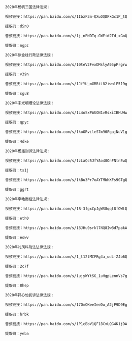     2020年杨帆三国法律法规：
    
    视频链接：https://pan.baidu.com/s/1IbzF3m-QXuOQDFkGc1P_tQ
    
    提取码：d5n0
    
    音频链接：https://pan.baidu.com/s/1j_nPNDTq-GWEid2Td_xGoQ
    
    提取码：ngpz
    
    2020年徐金桂行政法律法规：
    
    视频链接：https://pan.baidu.com/s/10teV2FvxDMslyA95pPrgrw
    
    提取码：v39n
    
    音频链接：https://pan.baidu.com/s/1JfYU_mGBRtL82iwnlF519g
    
    提取码：sgu8
    
    2020年宋光明理论法律法规：
    
    视频链接：https://pan.baidu.com/s/1L4oSxPAUON1vRsxiIBHUHw
    
    提取码：qpyc
    
    音频链接：https://pan.baidu.com/s/1koORvileS7m96FgajNuV1g
    
    提取码：4dke
    
    2020年杨雄刑诉法律法规：
    
    视频链接：https://pan.baidu.com/s/1zLaQc5JfYAo40OnFNtnEwQ
    
    提取码：ts1j
    
    音频链接：https://pan.baidu.com/s/1kBu3Pr7oAYTMbhXFs9GTgQ
    
    提取码：ggrt
    
    2020年李晗商经法律法规：
    
    视频链接：https://pan.baidu.com/s/1B-3fgxCpJgWS8qqt8fOWtQ
    
    提取码：eth0
    
    音频链接：https://pan.baidu.com/s/18JHu0srkl7NQ8IwBd7pakA
    
    提取码：eowv
    
    2020年刘凤科刑法法律法规：
    
    视频链接：https://pan.baidu.com/s/1_t12tMCFRg4a_udL-ZJb6Q
    
    提取码：2c7f
    
    音频链接：https://pan.baidu.com/s/1ujyWYtSG_1uHgpLennVs7g
    
    提取码：8hep
    
    2020年韩心怡民诉法律法规：
    
    视频链接：https://pan.baidu.com/s/17OmOKeeIeeDw_A2jP9D9Eg
    
    提取码：hrbk
    
    音频链接：https://pan.baidu.com/s/1P1cBbV1QF1BCxLQG4K1jDA
    
    提取码：yeba
    
